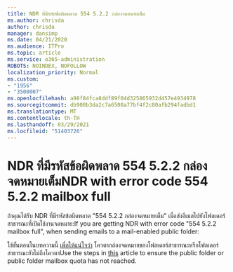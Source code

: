 ```yaml
---
title: NDR ที่มีรหัสข้อผิดพลาด 554 5.2.2 กล่องจดหมายเต็ม
ms.author: chrisda
author: chrisda
manager: dansimp
ms.date: 04/21/2020
ms.audience: ITPro
ms.topic: article
ms.service: o365-administration
ROBOTS: NOINDEX, NOFOLLOW
localization_priority: Normal
ms.custom:
- "1956"
- "3500007"
ms.openlocfilehash: a98f84fca8ddf89f04d325865932d457e4934978
ms.sourcegitcommit: db908b3da2c7a6508a77bf4f2c80afb294fadbd1
ms.translationtype: MT
ms.contentlocale: th-TH
ms.lasthandoff: 03/29/2021
ms.locfileid: "51403726"
---
```

# <a name="ndr-with-error-code-554-522-mailbox-full"></a><span data-ttu-id="761c5-102">NDR ที่มีรหัสข้อผิดพลาด 554 5.2.2 กล่องจดหมายเต็ม</span><span class="sxs-lookup"><span data-stu-id="761c5-102">NDR with error code 554 5.2.2 mailbox full</span></span>

<span data-ttu-id="761c5-103">ถ้าคุณได้รับ NDR ที่มีรหัสข้อผิดพลาด "554 5.2.2 กล่องจดหมายเต็ม" เมื่อส่งอีเมลไปยังโฟลเดอร์สาธารณะที่เปิดใช้งานจดหมาย:</span><span class="sxs-lookup"><span data-stu-id="761c5-103">If you are getting NDR with error code "554 5.2.2 mailbox full", when sending emails to a mail-enabled public folder:</span></span>  

<span data-ttu-id="761c5-104">ใช้ขั้นตอนในบทความนี้ [เพื่อให้แน่ใจว่า](https://aka.ms/554522) โควตากล่องจดหมายของโฟลเดอร์สาธารณะหรือโฟลเดอร์สาธารณะยังไม่ถึงโควตา</span><span class="sxs-lookup"><span data-stu-id="761c5-104">Use the steps in [this](https://aka.ms/554522) article to ensure the public folder or public folder mailbox quota has not reached.</span></span>
